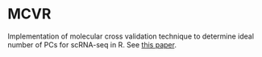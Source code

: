 # MCVR
Implementation of molecular cross validation technique to determine ideal number of PCs for scRNA-seq in R.  See [this paper](https://www.biorxiv.org/content/10.1101/786269v1).
